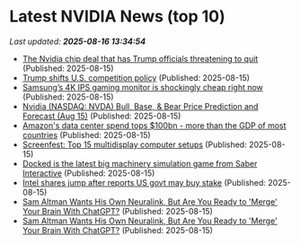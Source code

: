 # Latest NVIDIA News (top 10)
_Last updated: **2025-08-16 13:34:54**_

- [The Nvidia chip deal that has Trump officials threatening to quit](https://biztoc.com/x/df67a5177c27268a) (Published: 2025-08-15)
- [Trump shifts U.S. competition policy](https://www.techtarget.com/searchcio/news/366629301/Trump-shifts-US-competition-policy) (Published: 2025-08-15)
- [Samsung’s 4K IPS gaming monitor is shockingly cheap right now](https://www.pcworld.com/article/2879428/samsung-4k-ips-gaming-monitor-is-shockingly-cheap-right-now.html) (Published: 2025-08-15)
- [Nvidia (NASDAQ: NVDA) Bull, Base, & Bear Price Prediction and Forecast (Aug 15)](https://biztoc.com/x/57db1b96f81c4cd3) (Published: 2025-08-15)
- [Amazon's data center spend tops $100bn - more than the GDP of most countries](https://www.techradar.com/pro/amazons-data-center-spend-tops-usd100bn-more-than-the-gdp-of-most-countries) (Published: 2025-08-15)
- [Screenfest: Top 15 multidisplay computer setups](https://www.cultofmac.com/setups/best-multi-monitor-setup) (Published: 2025-08-15)
- [Docked is the latest big machinery simulation game from Saber Interactive](https://www.gamingonlinux.com/2025/08/docked-is-the-latest-big-machinery-simulation-game-from-saber-interactive/.) (Published: 2025-08-15)
- [Intel shares jump after reports US govt may buy stake](https://biztoc.com/x/249b5ea7ff946800) (Published: 2025-08-15)
- [Sam Altman Wants His Own Neuralink, But Are You Ready to 'Merge' Your Brain With ChatGPT?](https://uk.pcmag.com/ai/159591/sam-altman-wants-his-own-neuralink-but-are-you-ready-to-merge-your-brain-with-chatgpt) (Published: 2025-08-15)
- [Sam Altman Wants His Own Neuralink, But Are You Ready to 'Merge' Your Brain With ChatGPT?](https://me.pcmag.com/en/ai/31718/sam-altman-wants-his-own-neuralink-but-are-you-ready-to-merge-your-brain-with-chatgpt) (Published: 2025-08-15)

